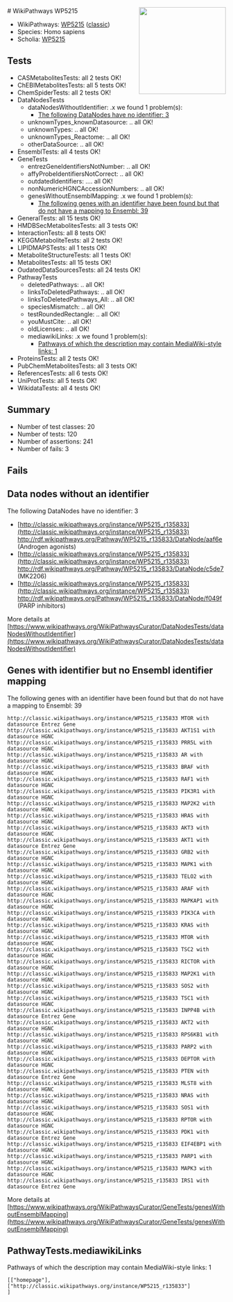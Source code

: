 <img style="float: right; width: 200px" src="https://upload.wikimedia.org/wikipedia/commons/thumb/8/83/Wplogo_with_text_500.png/640px-Wplogo_with_text_500.png" />
# WikiPathways WP5215

* WikiPathways: [WP5215](https://wikipathways.org/pathways/WP5215) ([classic](https://classic.wikipathways.org/instance/WP5215))
* Species: Homo sapiens
* Scholia: [WP5215](https://scholia.toolforge.org/wikipathways/WP5215)
## Tests
* CASMetabolitesTests: all 2 tests OK!
* ChEBIMetabolitesTests: all 5 tests OK!
* ChemSpiderTests: all 2 tests OK!
* DataNodesTests
    * dataNodesWithoutIdentifier: .x we found 1 problem(s):
        * [The following DataNodes have no identifier: 3](#d2d32fa2)
    * unknownTypes_knownDatasource: .. all OK!
    * unknownTypes: .. all OK!
    * unknownTypes_Reactome: .. all OK!
    * otherDataSource: .. all OK!
* EnsemblTests: all 4 tests OK!
* GeneTests
    * entrezGeneIdentifiersNotNumber: .. all OK!
    * affyProbeIdentifiersNotCorrect: .. all OK!
    * outdatedIdentifiers: .... all OK!
    * nonNumericHGNCAccessionNumbers: .. all OK!
    * genesWithoutEnsemblMapping: .x we found 1 problem(s):
        * [The following genes with an identifier have been found but that do not have a mapping to Ensembl: 39](#c4e54354)
* GeneralTests: all 15 tests OK!
* HMDBSecMetabolitesTests: all 3 tests OK!
* InteractionTests: all 8 tests OK!
* KEGGMetaboliteTests: all 2 tests OK!
* LIPIDMAPSTests: all 1 tests OK!
* MetaboliteStructureTests: all 1 tests OK!
* MetabolitesTests: all 15 tests OK!
* OudatedDataSourcesTests: all 24 tests OK!
* PathwayTests
    * deletedPathways: .. all OK!
    * linksToDeletedPathways: .. all OK!
    * linksToDeletedPathways_All: .. all OK!
    * speciesMismatch: .. all OK!
    * testRoundedRectangle: .. all OK!
    * youMustCite: .. all OK!
    * oldLicenses: .. all OK!
    * mediawikiLinks: .x we found 1 problem(s):
        * [Pathways of which the description may contain MediaWiki-style links: 1](#da69cf45)
* ProteinsTests: all 2 tests OK!
* PubChemMetabolitesTests: all 3 tests OK!
* ReferencesTests: all 6 tests OK!
* UniProtTests: all 5 tests OK!
* WikidataTests: all 4 tests OK!


## Summary

* Number of test classes: 20
* Number of tests: 120
* Number of assertions: 241
* Number of fails: 3

## Fails

<a name="d2d32fa2" />

## Data nodes without an identifier

The following DataNodes have no identifier: 3

* [http://classic.wikipathways.org/instance/WP5215_r135833](http://classic.wikipathways.org/instance/WP5215_r135833) http://rdf.wikipathways.org/Pathway/WP5215_r135833/DataNode/aaf6e (Androgen 
agonists)
* [http://classic.wikipathways.org/instance/WP5215_r135833](http://classic.wikipathways.org/instance/WP5215_r135833) http://rdf.wikipathways.org/Pathway/WP5215_r135833/DataNode/c5de7 (MK2206)
* [http://classic.wikipathways.org/instance/WP5215_r135833](http://classic.wikipathways.org/instance/WP5215_r135833) http://rdf.wikipathways.org/Pathway/WP5215_r135833/DataNode/f049f (PARP
inhibitors)


More details at [https://www.wikipathways.org/WikiPathwaysCurator/DataNodesTests/dataNodesWithoutIdentifier](https://www.wikipathways.org/WikiPathwaysCurator/DataNodesTests/dataNodesWithoutIdentifier)

<a name="c4e54354" />

## Genes with identifier but no Ensembl identifier mapping

The following genes with an identifier have been found but that do not have a mapping to Ensembl: 39
```
http://classic.wikipathways.org/instance/WP5215_r135833 MTOR with datasource Entrez Gene
http://classic.wikipathways.org/instance/WP5215_r135833 AKT1S1 with datasource HGNC
http://classic.wikipathways.org/instance/WP5215_r135833 PRR5L with datasource HGNC
http://classic.wikipathways.org/instance/WP5215_r135833 AR with datasource HGNC
http://classic.wikipathways.org/instance/WP5215_r135833 BRAF with datasource HGNC
http://classic.wikipathways.org/instance/WP5215_r135833 RAF1 with datasource HGNC
http://classic.wikipathways.org/instance/WP5215_r135833 PIK3R1 with datasource HGNC
http://classic.wikipathways.org/instance/WP5215_r135833 MAP2K2 with datasource HGNC
http://classic.wikipathways.org/instance/WP5215_r135833 HRAS with datasource HGNC
http://classic.wikipathways.org/instance/WP5215_r135833 AKT3 with datasource HGNC
http://classic.wikipathways.org/instance/WP5215_r135833 AKT1 with datasource Entrez Gene
http://classic.wikipathways.org/instance/WP5215_r135833 GRB2 with datasource HGNC
http://classic.wikipathways.org/instance/WP5215_r135833 MAPK1 with datasource HGNC
http://classic.wikipathways.org/instance/WP5215_r135833 TELO2 with datasource HGNC
http://classic.wikipathways.org/instance/WP5215_r135833 ARAF with datasource HGNC
http://classic.wikipathways.org/instance/WP5215_r135833 MAPKAP1 with datasource HGNC
http://classic.wikipathways.org/instance/WP5215_r135833 PIK3CA with datasource HGNC
http://classic.wikipathways.org/instance/WP5215_r135833 KRAS with datasource HGNC
http://classic.wikipathways.org/instance/WP5215_r135833 MTOR with datasource HGNC
http://classic.wikipathways.org/instance/WP5215_r135833 TSC2 with datasource HGNC
http://classic.wikipathways.org/instance/WP5215_r135833 RICTOR with datasource HGNC
http://classic.wikipathways.org/instance/WP5215_r135833 MAP2K1 with datasource HGNC
http://classic.wikipathways.org/instance/WP5215_r135833 SOS2 with datasource HGNC
http://classic.wikipathways.org/instance/WP5215_r135833 TSC1 with datasource HGNC
http://classic.wikipathways.org/instance/WP5215_r135833 INPP4B with datasource Entrez Gene
http://classic.wikipathways.org/instance/WP5215_r135833 AKT2 with datasource HGNC
http://classic.wikipathways.org/instance/WP5215_r135833 RPS6KB1 with datasource HGNC
http://classic.wikipathways.org/instance/WP5215_r135833 PARP2 with datasource HGNC
http://classic.wikipathways.org/instance/WP5215_r135833 DEPTOR with datasource HGNC
http://classic.wikipathways.org/instance/WP5215_r135833 PTEN with datasource Entrez Gene
http://classic.wikipathways.org/instance/WP5215_r135833 MLST8 with datasource HGNC
http://classic.wikipathways.org/instance/WP5215_r135833 NRAS with datasource HGNC
http://classic.wikipathways.org/instance/WP5215_r135833 SOS1 with datasource HGNC
http://classic.wikipathways.org/instance/WP5215_r135833 RPTOR with datasource HGNC
http://classic.wikipathways.org/instance/WP5215_r135833 PDK1 with datasource Entrez Gene
http://classic.wikipathways.org/instance/WP5215_r135833 EIF4EBP1 with datasource HGNC
http://classic.wikipathways.org/instance/WP5215_r135833 PARP1 with datasource HGNC
http://classic.wikipathways.org/instance/WP5215_r135833 MAPK3 with datasource HGNC
http://classic.wikipathways.org/instance/WP5215_r135833 IRS1 with datasource Entrez Gene
```

More details at [https://www.wikipathways.org/WikiPathwaysCurator/GeneTests/genesWithoutEnsemblMapping](https://www.wikipathways.org/WikiPathwaysCurator/GeneTests/genesWithoutEnsemblMapping)

<a name="da69cf45" />

## PathwayTests.mediawikiLinks

Pathways of which the description may contain MediaWiki-style links: 1
```
[["homepage"],
["http://classic.wikipathways.org/instance/WP5215_r135833"]
]
```

